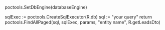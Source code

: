 

poctools.SetDbEngine(databaseEngine)




sqlExec := poctools.CreateSqlExecutor(R.db)
sql := "your query"
return poctools.FindAllPaged(sql, sqlExec, params, "entity name", R.getLeadsDto)
